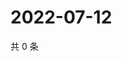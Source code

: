 # 2022-07-12

共 0 条

<!-- BEGIN WEIBO -->
<!-- 最后更新时间 Tue Jul 12 2022 20:43:37 GMT+0800 (China Standard Time) -->

<!-- END WEIBO -->
